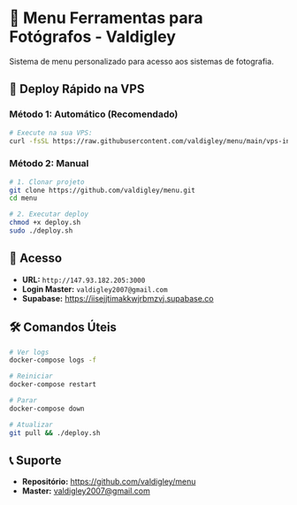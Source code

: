 # 🚀 Menu Ferramentas para Fotógrafos - Valdigley

Sistema de menu personalizado para acesso aos sistemas de fotografia.

## 📱 Deploy Rápido na VPS

### **Método 1: Automático (Recomendado)**
```bash
# Execute na sua VPS:
curl -fsSL https://raw.githubusercontent.com/valdigley/menu/main/vps-install.sh | sudo bash
```

### **Método 2: Manual**
```bash
# 1. Clonar projeto
git clone https://github.com/valdigley/menu.git
cd menu

# 2. Executar deploy
chmod +x deploy.sh
sudo ./deploy.sh
```

## 🎯 Acesso

- **URL:** `http://147.93.182.205:3000`
- **Login Master:** `valdigley2007@gmail.com`
- **Supabase:** https://iisejjtimakkwjrbmzvj.supabase.co

## 🛠️ Comandos Úteis

```bash
# Ver logs
docker-compose logs -f

# Reiniciar
docker-compose restart

# Parar
docker-compose down

# Atualizar
git pull && ./deploy.sh
```

## 📞 Suporte

- **Repositório:** https://github.com/valdigley/menu
- **Master:** valdigley2007@gmail.com